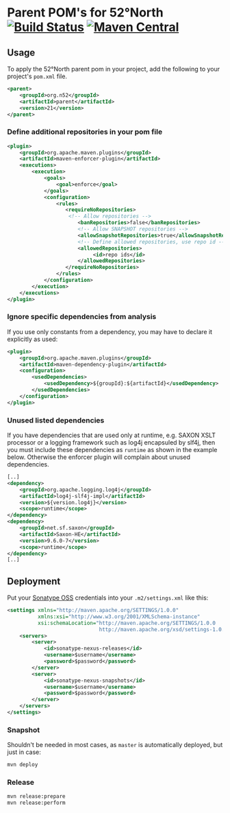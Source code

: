 # Parent POM's for 52°North [![Build Status](https://travis-ci.org/52North/maven-parents.svg?branch=master)](https://travis-ci.org/52North/maven-parents) [![Maven Central](https://img.shields.io/maven-central/v/org.n52/parent.svg)](https://search.maven.org/#search|gav|1|g:org.n52%20AND%20a:parent)

## Usage

To apply the 52°North parent pom in your project, add the following to your project's `pom.xml` file.
```xml
<parent>
    <groupId>org.n52</groupId>
    <artifactId>parent</artifactId>
    <version>21</version>
</parent>
```

### Define additional repositories in your pom file
```xml
<plugin>
    <groupId>org.apache.maven.plugins</groupId>
    <artifactId>maven-enforcer-plugin</artifactId>
    <executions>
        <execution>
            <goals>
                <goal>enforce</goal>
            </goals>
            <configuration>
                <rules>
                   <requireNoRepositories>
                    <!-- Allow repositories -->
                       <banRepositories>false</banRepositories>
                       <!-- Allow SNAPSHOT repositories -->
                       <allowSnapshotRepositories>true</allowSnapshotRepositories>
                       <!-- Define allowed repositories, use repo id -->
                       <allowedRepositories>
                            <id>repo ids</id>
                       </allowedRepositories>
                   </requireNoRepositories>
                </rules>
            </configuration>
        </execution>
    </executions>
</plugin>
```

### Ignore specific dependencies from analysis

If you use only constants from a dependency, you may have to declare it explicitly as used:

```xml
<plugin>
    <groupId>org.apache.maven.plugins</groupId>
    <artifactId>maven-dependency-plugin</artifactId>
    <configuration>
    	<usedDependencies>
    		<usedDependency>${groupId}:${artifactId}</usedDependency>
    	</usedDependencies>
    </configuration>
</plugin>
```

### Unused listed dependencies

If you have dependencies that are used only at runtime, e.g. SAXON XSLT processor or a logging framework such as log4j encapsuled by slf4j, then you must include these dependencies as `runtime` as shown in the example below. Otherwise the enforcer plugin will complain about unused dependencies.

```xml
[..]
<dependency>
    <groupId>org.apache.logging.log4j</groupId>
    <artifactId>log4j-slf4j-impl</artifactId>
    <version>${version.log4j}</version>
    <scope>runtime</scope>
</dependency>
<dependency>
    <groupId>net.sf.saxon</groupId>
    <artifactId>Saxon-HE</artifactId>
    <version>9.6.0-7</version>
    <scope>runtime</scope>
</dependency>
[..]
```


## Deployment

Put your [Sonatype OSS](https://oss.sonatype.org/) credentials into your `.m2/settings.xml` like this:

```xml
<settings xmlns="http://maven.apache.org/SETTINGS/1.0.0"
          xmlns:xsi="http://www.w3.org/2001/XMLSchema-instance"
          xsi:schemaLocation="http://maven.apache.org/SETTINGS/1.0.0
                              http://maven.apache.org/xsd/settings-1.0.0.xsd">
    <servers>
        <server>
            <id>sonatype-nexus-releases</id>
            <username>$username</username>
            <password>$password</password>
        </server>
        <server>
            <id>sonatype-nexus-snapshots</id>
            <username>$username</username>
            <password>$password</password>
        </server>
    </servers>
</settings>
```

### Snapshot

Shouldn't be needed in most cases, as `master` is automatically deployed, but just in case:
```sh
mvn deploy
```

### Release
```sh
mvn release:prepare
mvn release:perform
```
